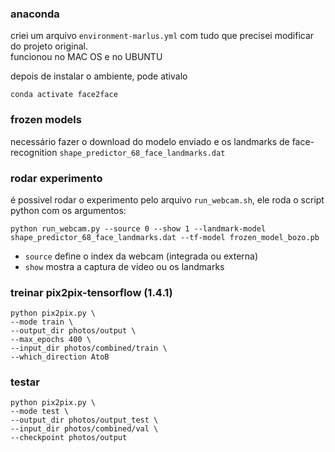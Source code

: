 ### anaconda

criei um arquivo `environment-marlus.yml` com tudo que precisei modificar do projeto original.  
funcionou no MAC OS e no UBUNTU

depois de instalar o ambiente, pode ativalo

```
conda activate face2face
```

### frozen models

necessário fazer o download do modelo enviado e os landmarks de face-recognition `shape_predictor_68_face_landmarks.dat`


### rodar experimento

é possivel rodar o experimento pelo arquivo `run_webcam.sh`, ele roda o script python com os argumentos:

```
python run_webcam.py --source 0 --show 1 --landmark-model shape_predictor_68_face_landmarks.dat --tf-model frozen_model_bozo.pb
```

- `source` define o index da webcam (integrada ou externa)
- `show` mostra a captura de video ou os landmarks



### treinar pix2pix-tensorflow (1.4.1)

```
python pix2pix.py \
--mode train \
--output_dir photos/output \
--max_epochs 400 \
--input_dir photos/combined/train \
--which_direction AtoB
```

### testar

```
python pix2pix.py \
--mode test \
--output_dir photos/output_test \
--input_dir photos/combined/val \
--checkpoint photos/output
```

